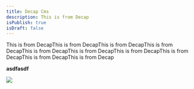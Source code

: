 ```yaml
---
title: Decap Cms
description: This is from Decap
isPublish: true
isDraft: false
---
```

This is from DecapThis is from DecapThis is from DecapThis is from DecapThis is from DecapThis is from DecapThis is from DecapThis is from DecapThis is from DecapThis is from Decap

**asdfasdf**



![](/images/avatar_demo.jpg)
